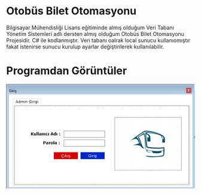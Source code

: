 # Otobüs Bilet Otomasyonu 

Bilgisayar Mühendisliği Lisans eğitiminde almış olduğum Veri Tabanı Yönetim Sistemleri adlı dersten almış olduğum Otobüs Bilet Otomasyonu Projesidir. C# ile kodlanmıştır. Veri tabanı oalrak local sunucu kullanıomıştır fakat  istenirse sunucu kurulup ayarlar değiştirilerek kullanılabilir.

# Programdan Görüntüler

![Giriş](https://github.com/saricayemre/otobusbiletiotomasyonu/blob/main/resimler/1.png)
